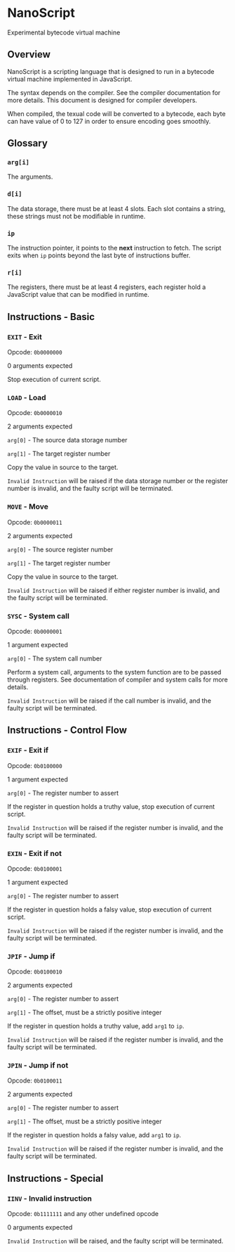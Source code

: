 # NanoScript

Experimental bytecode virtual machine


## Overview

NanoScript is a scripting language that is designed to run in a bytecode
virtual machine implemented in JavaScript.

The syntax depends on the compiler. See the compiler documentation for more
details. This document is designed for compiler developers.

When compiled, the texual code will be converted to a bytecode, each byte can
have value of 0 to 127 in order to ensure encoding goes smoothly.


## Glossary

### `arg[i]`

The arguments.

### `d[i]`

The data storage, there must be at least 4 slots. Each slot contains a string,
these strings must not be modifiable in runtime.

### `ip`

The instruction pointer, it points to the **next** instruction to fetch. The
script exits when `ip` points beyond the last byte of instructions buffer.

### `r[i]`

The registers, there must be at least 4 registers, each register hold a
JavaScript value that can be modified in runtime.


## Instructions - Basic

### `EXIT` - Exit

Opcode: `0b0000000`

0 arguments expected

Stop execution of current script.

### `LOAD` - Load

Opcode: `0b0000010`

2 arguments expected

`arg[0]` - The source data storage number

`arg[1]` - The target register number

Copy the value in source to the target.

`Invalid Instruction` will be raised if the data storage number or the
register number is invalid, and the faulty script will be terminated.

### `MOVE` - Move

Opcode: `0b0000011`

2 arguments expected

`arg[0]` - The source register number

`arg[1]` - The target register number

Copy the value in source to the target.

`Invalid Instruction` will be raised if either register number is invalid, and
the faulty script will be terminated.

### `SYSC` - System call

Opcode: `0b0000001`

1 argument expected

`arg[0]` - The system call number

Perform a system call, arguments to the system function are to be passed
through registers. See documentation of compiler and system calls for more
details.

`Invalid Instruction` will be raised if the call number is invalid, and the
faulty script will be terminated.


## Instructions - Control Flow

### `EXIF` - Exit if

Opcode: `0b0100000`

1 argument expected

`arg[0]` - The register number to assert

If the register in question holds a truthy value, stop execution of current
script.

`Invalid Instruction` will be raised if the register number is invalid, and the
faulty script will be terminated.

### `EXIN` - Exit if not

Opcode: `0b0100001`

1 argument expected

`arg[0]` - The register number to assert

If the register in question holds a falsy value, stop execution of current
script.

`Invalid Instruction` will be raised if the register number is invalid, and the
faulty script will be terminated.

### `JPIF` - Jump if

Opcode: `0b0100010`

2 arguments expected

`arg[0]` - The register number to assert

`arg[1]` - The offset, must be a strictly positive integer

If the register in question holds a truthy value, add `arg1` to `ip`.

`Invalid Instruction` will be raised if the register number is invalid, and the
faulty script will be terminated.

### `JPIN` - Jump if not

Opcode: `0b0100011`

2 arguments expected

`arg[0]` - The register number to assert

`arg[1]` - The offset, must be a strictly positive integer

If the register in question holds a falsy value, add `arg1` to `ip`.

`Invalid Instruction` will be raised if the register number is invalid, and the
faulty script will be terminated.


## Instructions - Special

### `IINV` - Invalid instruction

Opcode: `0b1111111` and any other undefined opcode

0 arguments expected

`Invalid Instruction` will be raised, and the faulty script will be terminated.
